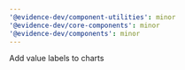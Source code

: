 ```yaml
---
'@evidence-dev/component-utilities': minor
'@evidence-dev/core-components': minor
'@evidence-dev/components': minor
---
```


Add value labels to charts
